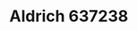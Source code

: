<a name="material" />

# Aldrich 637238
<script type="application/ld+json">
  {
    "@context": "https://schema.org/",
    "@type": "ChemicalSubstance",
    "http://purl.org/dc/terms/conformsTo":
      {
        "@type": "CreativeWork",
        "@id": "https://bioschemas.org/profiles/ChemicalSubstance/0.4-RELEASE/"
      },
    "@id": "https://egonw.github.io/nanowiki/nanowiki367.html#material",
    "name": "Aldrich 637238",
    "sameAs": "http://127.0.0.1/mediawiki/index.php/Special:URIResolver/Aldrich_637238"
  }
</script>

